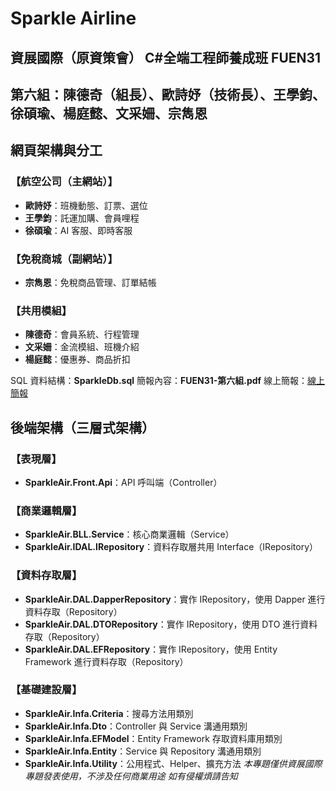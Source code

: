 # Sparkle Airline

## 資展國際（原資策會） C#全端工程師養成班 FUEN31

## 第六組：陳德奇（組長）、歐詩妤（技術長）、王學鈞、徐碩瑜、楊庭懿、文采姍、宗雋恩

## 網頁架構與分工

### 【航空公司（主網站）】

- **歐詩妤**：班機動態、訂票、選位
- **王學鈞**：託運加購、會員哩程
- **徐碩瑜**：AI 客服、即時客服

### 【免稅商城（副網站）】

- **宗雋恩**：免稅商品管理、訂單結帳

### 【共用模組】

- **陳德奇**：會員系統、行程管理
- **文采姍**：金流模組、班機介紹
- **楊庭懿**：優惠券、商品折扣

SQL 資料結構：**SparkleDb.sql**
簡報內容：**FUEN31-第六組.pdf**
線上簡報：[線上簡報](https://www.canva.com/design/DAGB-m9GOLg/kwapVd9iphgQarkrzTlhXQ/view?utm_content=DAGB-m9GOLg&utm_campaign=designshare&utm_medium=link&utm_source=editor)

## 後端架構（三層式架構）

### 【表現層】

- **SparkleAir.Front.Api**：API 呼叫端（Controller）

### 【商業邏輯層】

- **SparkleAir.BLL.Service**：核心商業邏輯（Service）
- **SparkleAir.IDAL.IRepository**：資料存取層共用 Interface（IRepository）

### 【資料存取層】

- **SparkleAir.DAL.DapperRepository**：實作 IRepository，使用 Dapper 進行資料存取（Repository）
- **SparkleAir.DAL.DTORepository**：實作 IRepository，使用 DTO 進行資料存取（Repository）
- **SparkleAir.DAL.EFRepository**：實作 IRepository，使用 Entity Framework 進行資料存取（Repository）

### 【基礎建設層】

- **SparkleAir.Infa.Criteria**：搜尋方法用類別
- **SparkleAir.Infa.Dto**：Controller 與 Service 溝通用類別
- **SparkleAir.Infa.EFModel**：Entity Framework 存取資料庫用類別
- **SparkleAir.Infa.Entity**：Service 與 Repository 溝通用類別
- **SparkleAir.Infa.Utility**：公用程式、Helper、擴充方法
  _本專題僅供資展國際專題發表使用，不涉及任何商業用途 如有侵權煩請告知_
